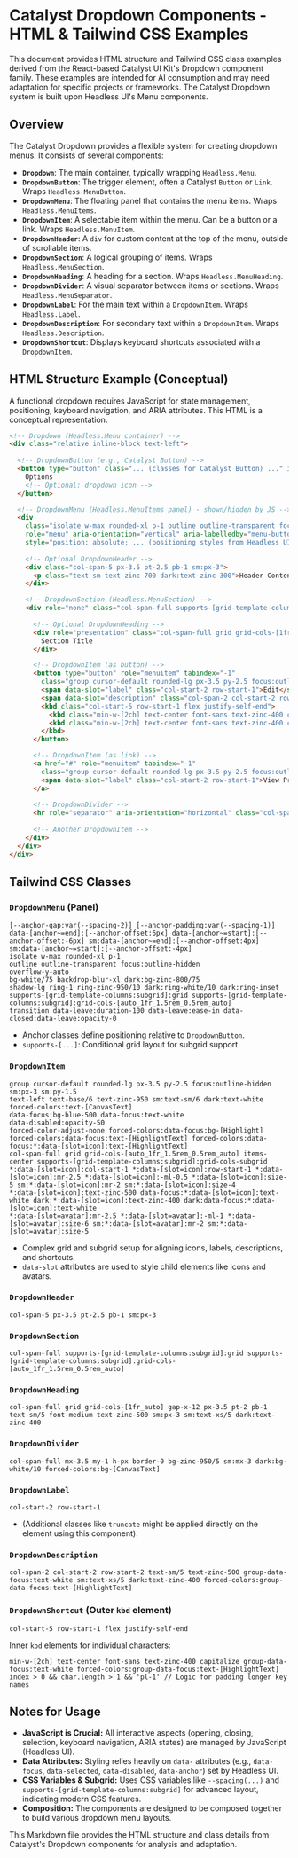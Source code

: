 # Catalyst Dropdown Components - HTML & Tailwind CSS Examples

This document provides HTML structure and Tailwind CSS class examples derived from the React-based Catalyst UI Kit's Dropdown component family. These examples are intended for AI consumption and may need adaptation for specific projects or frameworks. The Catalyst Dropdown system is built upon Headless UI's Menu components.

## Overview

The Catalyst Dropdown provides a flexible system for creating dropdown menus. It consists of several components:

- **`Dropdown`**: The main container, typically wrapping `Headless.Menu`.
- **`DropdownButton`**: The trigger element, often a Catalyst `Button` or `Link`. Wraps `Headless.MenuButton`.
- **`DropdownMenu`**: The floating panel that contains the menu items. Wraps `Headless.MenuItems`.
- **`DropdownItem`**: A selectable item within the menu. Can be a button or a link. Wraps `Headless.MenuItem`.
- **`DropdownHeader`**: A `div` for custom content at the top of the menu, outside of scrollable items.
- **`DropdownSection`**: A logical grouping of items. Wraps `Headless.MenuSection`.
- **`DropdownHeading`**: A heading for a section. Wraps `Headless.MenuHeading`.
- **`DropdownDivider`**: A visual separator between items or sections. Wraps `Headless.MenuSeparator`.
- **`DropdownLabel`**: For the main text within a `DropdownItem`. Wraps `Headless.Label`.
- **`DropdownDescription`**: For secondary text within a `DropdownItem`. Wraps `Headless.Description`.
- **`DropdownShortcut`**: Displays keyboard shortcuts associated with a `DropdownItem`.

## HTML Structure Example (Conceptual)

A functional dropdown requires JavaScript for state management, positioning, keyboard navigation, and ARIA attributes. This HTML is a conceptual representation.

```html
<!-- Dropdown (Headless.Menu container) -->
<div class="relative inline-block text-left">
  
  <!-- DropdownButton (e.g., Catalyst Button) -->
  <button type="button" class="... (classes for Catalyst Button) ..." id="menu-button" aria-expanded="true" aria-haspopup="true">
    Options
    <!-- Optional: dropdown icon -->
  </button>

  <!-- DropdownMenu (Headless.MenuItems panel) - shown/hidden by JS -->
  <div 
    class="isolate w-max rounded-xl p-1 outline outline-transparent focus:outline-hidden overflow-y-auto bg-white/75 backdrop-blur-xl dark:bg-zinc-800/75 shadow-lg ring-1 ring-zinc-950/10 dark:ring-white/10 dark:ring-inset ... (anchor & transition classes) ..."
    role="menu" aria-orientation="vertical" aria-labelledby="menu-button" tabindex="-1"
    style="position: absolute; ... (positioning styles from Headless UI) ...">
    
    <!-- Optional DropdownHeader -->
    <div class="col-span-5 px-3.5 pt-2.5 pb-1 sm:px-3">
      <p class="text-sm text-zinc-700 dark:text-zinc-300">Header Content</p>
    </div>

    <!-- DropdownSection (Headless.MenuSection) -->
    <div role="none" class="col-span-full supports-[grid-template-columns:subgrid]:grid supports-[grid-template-columns:subgrid]:grid-cols-[auto_1fr_1.5rem_0.5rem_auto]">
      
      <!-- Optional DropdownHeading -->
      <div role="presentation" class="col-span-full grid grid-cols-[1fr_auto] gap-x-12 px-3.5 pt-2 pb-1 text-sm/5 font-medium text-zinc-500 sm:px-3 sm:text-xs/5 dark:text-zinc-400">
        Section Title
      </div>

      <!-- DropdownItem (as button) -->
      <button type="button" role="menuitem" tabindex="-1"
        class="group cursor-default rounded-lg px-3.5 py-2.5 focus:outline-hidden sm:px-3 sm:py-1.5 text-left text-base/6 text-zinc-950 sm:text-sm/6 dark:text-white ... (grid & icon/avatar classes) ...">
        <span data-slot="label" class="col-start-2 row-start-1">Edit</span>
        <span data-slot="description" class="col-span-2 col-start-2 row-start-2 text-sm/5 text-zinc-500 ...">Edit this item</span>
        <kbd class="col-start-5 row-start-1 flex justify-self-end">
          <kbd class="min-w-[2ch] text-center font-sans text-zinc-400 capitalize ...">⌘</kbd>
          <kbd class="min-w-[2ch] text-center font-sans text-zinc-400 capitalize ...">E</kbd>
        </kbd>
      </button>

      <!-- DropdownItem (as link) -->
      <a href="#" role="menuitem" tabindex="-1"
        class="group cursor-default rounded-lg px-3.5 py-2.5 focus:outline-hidden sm:px-3 sm:py-1.5 text-left text-base/6 text-zinc-950 sm:text-sm/6 dark:text-white ...">
        <span data-slot="label" class="col-start-2 row-start-1">View Profile</span>
      </a>
      
      <!-- DropdownDivider -->
      <hr role="separator" aria-orientation="horizontal" class="col-span-full mx-3.5 my-1 h-px border-0 bg-zinc-950/5 sm:mx-3 dark:bg-white/10 forced-colors:bg-[CanvasText]" />
      
      <!-- Another DropdownItem -->
    </div>
  </div>
</div>
```

## Tailwind CSS Classes

### `DropdownMenu` (Panel)
```plaintext
[--anchor-gap:var(--spacing-2)] [--anchor-padding:var(--spacing-1)] data-[anchor~=end]:[--anchor-offset:6px] data-[anchor~=start]:[--anchor-offset:-6px] sm:data-[anchor~=end]:[--anchor-offset:4px] sm:data-[anchor~=start]:[--anchor-offset:-4px]
isolate w-max rounded-xl p-1
outline outline-transparent focus:outline-hidden
overflow-y-auto
bg-white/75 backdrop-blur-xl dark:bg-zinc-800/75
shadow-lg ring-1 ring-zinc-950/10 dark:ring-white/10 dark:ring-inset
supports-[grid-template-columns:subgrid]:grid supports-[grid-template-columns:subgrid]:grid-cols-[auto_1fr_1.5rem_0.5rem_auto]
transition data-leave:duration-100 data-leave:ease-in data-closed:data-leave:opacity-0
```
- Anchor classes define positioning relative to `DropdownButton`.
- `supports-[...]`: Conditional grid layout for subgrid support.

### `DropdownItem`
```plaintext
group cursor-default rounded-lg px-3.5 py-2.5 focus:outline-hidden sm:px-3 sm:py-1.5
text-left text-base/6 text-zinc-950 sm:text-sm/6 dark:text-white forced-colors:text-[CanvasText]
data-focus:bg-blue-500 data-focus:text-white
data-disabled:opacity-50
forced-color-adjust-none forced-colors:data-focus:bg-[Highlight] forced-colors:data-focus:text-[HighlightText] forced-colors:data-focus:*:data-[slot=icon]:text-[HighlightText]
col-span-full grid grid-cols-[auto_1fr_1.5rem_0.5rem_auto] items-center supports-[grid-template-columns:subgrid]:grid-cols-subgrid
*:data-[slot=icon]:col-start-1 *:data-[slot=icon]:row-start-1 *:data-[slot=icon]:mr-2.5 *:data-[slot=icon]:-ml-0.5 *:data-[slot=icon]:size-5 sm:*:data-[slot=icon]:mr-2 sm:*:data-[slot=icon]:size-4
*:data-[slot=icon]:text-zinc-500 data-focus:*:data-[slot=icon]:text-white dark:*:data-[slot=icon]:text-zinc-400 dark:data-focus:*:data-[slot=icon]:text-white
*:data-[slot=avatar]:mr-2.5 *:data-[slot=avatar]:-ml-1 *:data-[slot=avatar]:size-6 sm:*:data-[slot=avatar]:mr-2 sm:*:data-[slot=avatar]:size-5
```
- Complex grid and subgrid setup for aligning icons, labels, descriptions, and shortcuts.
- `data-slot` attributes are used to style child elements like icons and avatars.

### `DropdownHeader`
```plaintext
col-span-5 px-3.5 pt-2.5 pb-1 sm:px-3
```

### `DropdownSection`
```plaintext
col-span-full supports-[grid-template-columns:subgrid]:grid supports-[grid-template-columns:subgrid]:grid-cols-[auto_1fr_1.5rem_0.5rem_auto]
```

### `DropdownHeading`
```plaintext
col-span-full grid grid-cols-[1fr_auto] gap-x-12 px-3.5 pt-2 pb-1 text-sm/5 font-medium text-zinc-500 sm:px-3 sm:text-xs/5 dark:text-zinc-400
```

### `DropdownDivider`
```plaintext
col-span-full mx-3.5 my-1 h-px border-0 bg-zinc-950/5 sm:mx-3 dark:bg-white/10 forced-colors:bg-[CanvasText]
```

### `DropdownLabel`
```plaintext
col-start-2 row-start-1 
```
- (Additional classes like `truncate` might be applied directly on the element using this component).

### `DropdownDescription`
```plaintext
col-span-2 col-start-2 row-start-2 text-sm/5 text-zinc-500 group-data-focus:text-white sm:text-xs/5 dark:text-zinc-400 forced-colors:group-data-focus:text-[HighlightText]
```

### `DropdownShortcut` (Outer `kbd` element)
```plaintext
col-start-5 row-start-1 flex justify-self-end
```
Inner `kbd` elements for individual characters:
```plaintext
min-w-[2ch] text-center font-sans text-zinc-400 capitalize group-data-focus:text-white forced-colors:group-data-focus:text-[HighlightText]
index > 0 && char.length > 1 && 'pl-1' // Logic for padding longer key names
```

## Notes for Usage
*   **JavaScript is Crucial:** All interactive aspects (opening, closing, selection, keyboard navigation, ARIA states) are managed by JavaScript (Headless UI).
*   **Data Attributes:** Styling relies heavily on `data-` attributes (e.g., `data-focus`, `data-selected`, `data-disabled`, `data-anchor`) set by Headless UI.
*   **CSS Variables & Subgrid:** Uses CSS variables like `--spacing(...)` and `supports-[grid-template-columns:subgrid]` for advanced layout, indicating modern CSS features.
*   **Composition:** The components are designed to be composed together to build various dropdown menu layouts.

This Markdown file provides the HTML structure and class details from Catalyst's Dropdown components for analysis and adaptation.
